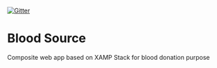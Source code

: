 [![Gitter](https://badges.gitter.im/manashmndl/BloodSource.svg)](https://gitter.im/manashmndl/BloodSource?utm_source=badge&utm_medium=badge&utm_campaign=pr-badge&utm_content=body_badge)

# Blood Source
Composite web app based on XAMP Stack for blood donation purpose

